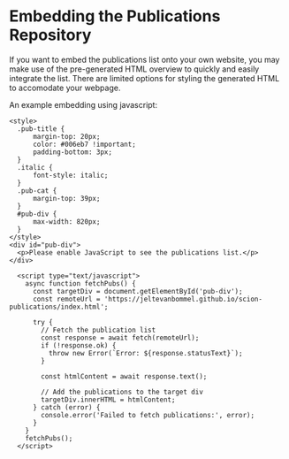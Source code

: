 # Embedding the Publications Repository
If you want to embed the publications list onto your own website, you may make use of the pre-generated HTML overview to quickly and easily integrate the list. There are limited options for styling the generated HTML to accomodate your webpage.

An example embedding using javascript:
```
<style>
  .pub-title {
      margin-top: 20px;
      color: #006eb7 !important;
      padding-bottom: 3px;
  }
  .italic {    
      font-style: italic;
  }
  .pub-cat {
      margin-top: 39px;
  }
  #pub-div {
      max-width: 820px;
  }
</style>
<div id="pub-div">
  <p>Please enable JavaScript to see the publications list.</p>
</div>

  <script type="text/javascript">
    async function fetchPubs() {
      const targetDiv = document.getElementById('pub-div');
      const remoteUrl = 'https://jeltevanbommel.github.io/scion-publications/index.html'; 

      try {
        // Fetch the publication list
        const response = await fetch(remoteUrl);
        if (!response.ok) {
          throw new Error(`Error: ${response.statusText}`);
        }

        const htmlContent = await response.text();

        // Add the publications to the target div
        targetDiv.innerHTML = htmlContent;
      } catch (error) {
        console.error('Failed to fetch publications:', error);
      }
    }
    fetchPubs();
  </script>
``` 